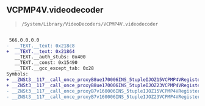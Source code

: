 ## VCPMP4V.videodecoder

> `/System/Library/VideoDecoders/VCPMP4V.videodecoder`

```diff

 566.0.0.0.0
-  __TEXT.__text: 0x218c8
+  __TEXT.__text: 0x21864
   __TEXT.__auth_stubs: 0x400
   __TEXT.__const: 0x15490
   __TEXT.__gcc_except_tab: 0x28
Symbols:
+ __ZNSt3__117__call_once_proxyB8ue170006INS_5tupleIJOZ15VCPMP4VRegisterE3$_0EEEEEvPv
+ __ZNSt3__117__call_once_proxyB8ue170006INS_5tupleIJOZ23VCPMP4VRegisterInternalE3$_1EEEEEvPv
- __ZNSt3__117__call_once_proxyB7v160006INS_5tupleIJOZ15VCPMP4VRegisterE3$_0EEEEEvPv
- __ZNSt3__117__call_once_proxyB7v160006INS_5tupleIJOZ23VCPMP4VRegisterInternalE3$_1EEEEEvPv

```
